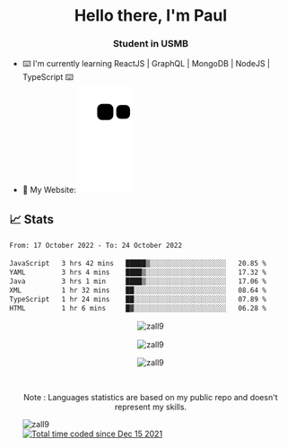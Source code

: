 <h1 align="center">Hello there, I'm Paul</h1> 
<h3 align="center">Student in USMB </h3>

- ⌨️ I'm currently learning ReactJS | GraphQL | MongoDB | NodeJS | TypeScript ⌨️
- 🔎 My Website: <a href="" ></a>
![Alt text](https://raw.githubusercontent.com/zall9/zall9/output/github-contribution-grid-snake.svg)

## 📈 Stats



<!--START_SECTION:waka-->

```text
From: 17 October 2022 - To: 24 October 2022

JavaScript   3 hrs 42 mins   █████▒░░░░░░░░░░░░░░░░░░░   20.85 %
YAML         3 hrs 4 mins    ████▒░░░░░░░░░░░░░░░░░░░░   17.32 %
Java         3 hrs 1 min     ████▒░░░░░░░░░░░░░░░░░░░░   17.06 %
XML          1 hr 32 mins    ██░░░░░░░░░░░░░░░░░░░░░░░   08.64 %
TypeScript   1 hr 24 mins    ██░░░░░░░░░░░░░░░░░░░░░░░   07.89 %
HTML         1 hr 6 mins     █▓░░░░░░░░░░░░░░░░░░░░░░░   06.28 %
```

<!--END_SECTION:waka-->
<p align="center">
  <img align="center" src="https://github-readme-stats.vercel.app/api?username=zall9&show_icons=true&locale=en&theme=tokyonight " alt="zall9" />
</p>
<p  align="center"><img align="center" src="https://github-readme-streak-stats.herokuapp.com/?user=zall9&theme=tokyonight" alt="zall9" /></p>
<p  align="center"><img align="center" src="https://github-readme-stats.vercel.app/api/top-langs?username=zall9&show_icons=true&locale=en&layout=compact&theme=tokyonight" alt="zall9" /></p>
<br>
<p  align="center">Note : Languages statistics are based on my public repo and doesn't represent my skills.</p>
<p>
  <ul style="list-style-type: none;">
    <li align="left"><img src="https://komarev.com/ghpvc/?username=zall9&label=Profile%20views&color=0e75b6&style=for-the-badge" alt="zall9" /></li>
    <li align="left"> <a href="https://wakatime.com/@7e787948-bc72-4702-af7b-d57420a332e8"><img src="https://wakatime.com/badge/user/7e787948-bc72-4702-af7b-d57420a332e8.svg?style=for-the-badge" alt="Total time coded since Dec 15 2021" /></a> </li>
  </ul>
</p>

